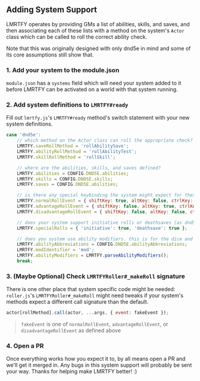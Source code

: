 ## Adding System Support

LMRTFY operates by providing GMs a list of abilities, skills, and saves, and then associating each of these lists with a method on the system's `Actor` class which can be called to roll the correct ability check.

Note that this was originally designed with only dnd5e in mind and some of its core assumptions still show that.

### 1. Add your system to the module.json

`module.json` has a `systems` field which will need your system added to it before LMRTFY can be activated on a world with that system running.

### 2. Add system definitions to `LMRTFY#ready`

Fill out `lmrtfy.js`'s `LMRTFY#ready` method's switch statement with your new system definitions.

```js
case 'dnd5e':
    // which method on the Actor class can roll the appropriate check?
    LMRTFY.saveRollMethod = 'rollAbilitySave';
    LMRTFY.abilityRollMethod = 'rollAbilityTest';
    LMRTFY.skillRollMethod = 'rollSkill';

    // where are the abilities, skills, and saves defined?
    LMRTFY.abilities = CONFIG.DND5E.abilities;
    LMRTFY.skills = CONFIG.DND5E.skills;
    LMRTFY.saves = CONFIG.DND5E.abilities;

    // is there any special keybinding the system might expect for these kinds of rolls
    LMRTFY.normalRollEvent = { shiftKey: true, altKey: false, ctrlKey: false };
    LMRTFY.advantageRollEvent = { shiftKey: false, altKey: true, ctrlKey: false };
    LMRTFY.disadvantageRollEvent = { shiftKey: false, altKey: false, ctrlKey: true };

    // does your system support initiative rolls or deathsaves (as dnd5e understands them)?
    LMRTFY.specialRolls = { 'initiative': true, 'deathsave': true };

    // does you system use ability modifiers. this is for the dice and modifier buttons under custom formula
    LMRTFY.abilityAbbreviations = CONFIG.DND5E.abilityAbbreviations;
    LMRTFY.modIdentifier = 'mod';
    LMRTFY.abilityModifiers = LMRTFY.parseAbilityModifiers();
    break;
```

### 3. (Maybe Optional) Check `LMRTFYRoller#_makeRoll` signature

There is one other place that system specific code might be needed: `roller.js`'s `LMRTFYRoller#_makeRoll` might need tweaks if your system's methods expect a different call signature than the default.

```js
actor[rollMethod].call(actor, ...args, { event: fakeEvent });
```

> `fakeEvent` is one of `normalRollEvent`, `advantageRollEvent`, or `disadvantageRollEvent` as defined above


### 4. Open a PR

Once everything works how you expect it to, by all means open a PR and we'll get it merged in. Any bugs in this system support will probably be sent your way. Thanks for helping make LMRTFY better! :)